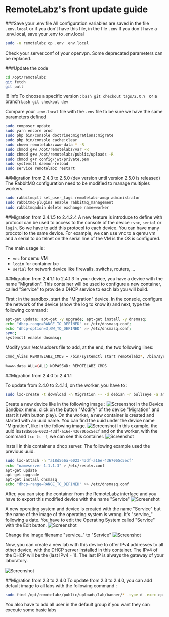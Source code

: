 # RemoteLabz's front update guide

###Save your .env file
All configuration variables are saved in the file `.env.local` or if you don't have this file, in the file `.env`
If you don't have a .env.local, save your .env to .env.local
```bash
sudo -u remotelabz cp .env .env.local
```
Check your server.conf of your openvpn. Some deprecated parameters can be replaced.

###Update the code
```bash
cd /opt/remotelabz
git fetch
git pull
```

!!! info
    To choose a specific version :
    ```bash
    git checkout tags/2.X.Y
    ```
    or a branch
    ```bash
    git checkout dev
    ```

Compare your `.env.local` file with the `.env` file to be sure we have the same parameters defined 

```bash
sudo composer update
sudo yarn encore prod
sudo php bin/console doctrine:migrations:migrate
sudo php bin/console cache:clear
sudo chown remotelabz:www-data * -R
sudo chmod g+w /opt/remotelabz/var -R
sudo chmod g+w /opt/remotelabz/public/uploads -R
sudo chmod g+r config/jwt/private.pem
sudo systemctl daemon-reload
sudo service remotelabz restart
```

##Migration from 2.4.3 to 2.5.0 (dev version until version 2.5.0 is released)
The RabbitMQ configuration need to be modified to manage multiples workers.
```bash
sudo rabbitmqctl set_user_tags remotelabz-amqp administrator
sudo rabbitmq-plugins enable rabbitmq_management
sudo rabbitmqadmin delete exchange name=worker
```

##Migration from 2.4.1.5 to 2.4.2.4
A new feature is introduce to define with protocol can be used to access to the console of the device : `vnc`, `serial` or `login`. So we have to add this protocol to each device. You can have many procotol to the same device. For example, we can use vnc to a qemu vm and a serial to do telnet on the serial line of the VM is the OS is configured.

The main usage is : 
- `vnc` for qemu VM
- `login` for container lxc
- `serial` for network device like firewalls, switchs, routers, ...

##Migration from 2.4.1.1 to 2.4.1.3
In your device, you have a device with the name "Migration". This container will be used to configure a new container, called "Service" to provide a DHCP service to each lab you will build.

First : in the sandbox, start the "Migration" device. In the console, configure the network of the device (show the log to know it) and next, type the following command :
```bash
apt-get update; apt-get -y upgrade; apt-get install -y dnsmasq;
echo "dhcp-range=RANGE_TO_DEFINED" >> /etc/dnsmasq.conf;
echo "dhcp-option=3,GW_TO_DEFINED" >> /etc/dnsmasq.conf;
sync;
systemctl enable dnsmasq;
```
Modify your /etc/sudoers file to add, at the end, the two following lines: 
```bash
Cmnd_Alias REMOTELABZ_CMDS = /bin/systemctl start remotelabz*, /bin/systemctl stop remotelabz*, /bin/systemctl status remotelabz*

%www-data ALL=(ALL) NOPASSWD: REMOTELABZ_CMDS
```

##Migration from 2.4.0 to 2.4.1.1

To update from 2.4.0 to 2.4.1.1, on the worker, you have to :
```bash
sudo lxc-create -t download -n Migration -- -d debian -r bullseye -a amd64 --keyserver hkp://keyserver.ubuntu.com
```
Create a new device like in the following image :
![Screenshot](/images/Migration/Migration.jpg)
In the Device Sandbox menu, click on the button "Modify" of the device "Migration" and start it (with button play). On the worker, a new container is created and started with an uuid name. You can find the uuid under the device name "Migration", like in the following image.
![Screenshot](/images/Migration/Migration-Sandbox.jpg)
In this example, the uuid is`a18d566a-6023-43df-a16e-4367065c5ecf` and on the worker, with the command `lxc-ls -f`, we can see this container.
![Screenshot](/images/Migration/Migration-Console.jpg)

Install in this container a dhcp server. The following example used the previous uuid.
```bash
sudo lxc-attach -n "a18d566a-6023-43df-a16e-4367065c5ecf"
echo "nameserver 1.1.1.3" > /etc/resolv.conf
apt-get update
apt-get upgrade
apt-get install dnsmasq
echo "dhcp-range=RANGE_TO_DEFINED" >> /etc/dnsmasq.conf
```
After, you can stop the container from the RemoteLabz interface and you have to export this modified device with the name "Service"
![Screenshot](/images/Migration/Migration-Export.jpg)

A new operating system and device is created with the name "Service" but the name of the image of the operating system is wrong. It's "service_" following a date. You have to edit the Operating System called "Service" with the Edit button. 
![Screenshot](/images/Migration/Migration-OS-image.jpg)

Change the image filename "service_" to "Service"
![Screenshot](/images/Migration/Migration-OS-changed.jpg)

Now, you can create a new lab with this device to offer IPv4 addresses to all other device, with the DHCP server installed in this container. The IPv4 of the DHCP will be the (last IPv4 - 1). The last IP is always the gateway of your laboratory.

![Screenshot](/images/Migration/Migration-End.jpg)


##Migration from 2.3 to 2.4.0
To update from 2.3 to 2.4.0, you can add default image to all labs with the following command :
```bash
sudo find /opt/remotelabz/public/uploads/lab/banner/* -type d -exec cp /opt/remotelabz/public/build/images/logo/nopic.jpg {}/nopic.jpg \;
```
You also have to add all user in the default group if you want they can execute some basic labs


